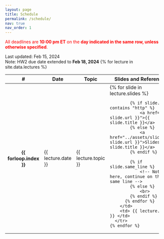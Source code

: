 ```yaml
---
layout: page
title: Schedule
permalink: /schedule/
nav: true
nav_order: 1
---
```

<table>
  <thead>
    <tr>
      <th>#</th>
      <th>Date</th>
      <th>Topic</th>
      <th>Slides and References</th>
      <th>Note</th>
    </tr>
  </thead>
  <tbody>
    <p style="color: red;">All deadlines are <strong style="color: red;">10:00 pm ET</strong> on the <strong style="color: red;">day indicated in the same row, unless otherwise specified</strong>.</p>
    Last updated: Feb 15, 2024<br>
    Note: HW2 due date extended to <strong>Feb 18, 2024</strong>
    {% for lecture in site.data.lectures %}
      <tr>
        <th scope="row">{{ forloop.index }}</th>
        <td>{{ lecture.date }}</td>
        <td><span style="white-space: pre-wrap;">{{ lecture.topic }}</span></td>
        <td>
          {% for slide in lecture.slides %}
                      
            {% if slide.url contains "http" %}
                <a href="{{ slide.url }}">{{ slide.title }}</a>
            {% else %}
                <a href="../assets/slides/{{ slide.url }}">Slides: {{ slide.title }}</a>
            {% endif %}
            
            {% if slide.same_line %}
                <!-- Nothing here, continue on the same line -->
            {% else %}
                <br>
            {% endif %}
          {% endfor %}
        </td>
        <td> {{ lecture.note }} </td>
      </tr>
    {% endfor %}
  </tbody>
</table>
